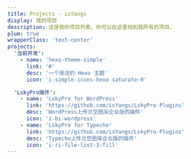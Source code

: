 ```yaml
---
title: Projects - isYangs
display: 我的项目
description: 这是我的项目列表，你可以在这里找到我所有的项目。
plum: true
wrapperClass: 'text-center'
projects:
  '当前开发':
    - name: 'hexo-theme-simple'
      link: '#'
      desc: '一个简洁的 Hexo 主题'
      icon: 'i-simple-icons-hexo saturate-0'

  'LskyPro插件':
    - name: 'LskyPro for WordPress'
      link: 'https://github.com/isYangs/LskyPro-Plugins'
      desc: 'WordPress上传兰空图床企业版的插件'
      icon: 'i-bi-wordpress'
    - name: 'LskyPro for Typecho'
      link: 'https://github.com/isYangs/LskyPro-Plugins'
      desc: 'Typecho上传兰空图床企业版的插件'
      icon: 'i-ri-file-list-3-fill'
---
```


<!-- @layout-full-width -->

<ListProjects :projects="frontmatter.projects" />

